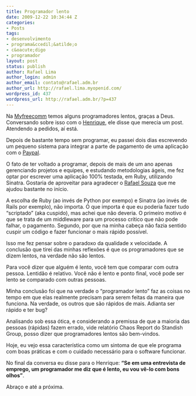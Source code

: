 ```yaml
---
title: Programador lento
date: 2009-12-22 10:34:44 Z
categories:
- Posts
tags:
- desenvolvimento
- programa&ccedil;&atilde;o
- c&oacute;digo
- programador
layout: post
status: publish
author: Rafael Lima
author_login: admin
author_email: contato@rafael.adm.br
author_url: http://rafael.lima.myopenid.com/
wordpress_id: 437
wordpress_url: http://rafael.adm.br/?p=437
---
```


Na <a href="http://myfreecomm.com.br">Myfreecomm</a> temos alguns programadores lentos, gra&ccedil;as a Deus. Conversando sobre isso com o <a href="http://henriquebastos.net">Henrique</a>, ele disse que merecia um post. Atendendo a pedidos, a&iacute; est&aacute;.

Depois de bastante tempo sem programar, eu passei dois dias escrevendo um pequeno sistema para integrar a parte de pagamento de uma aplica&ccedil;&atilde;o com o <a href="http://paypal.com">Paypal</a>.

O fato de ter voltado a programar, depois de mais de um ano apenas gerenciando projetos e equipes, e estudando metodologias &aacute;geis, me fez optar por escrever uma aplica&ccedil;&atilde;o 100% testada, em Ruby, utilizando Sinatra. Gostaria de aproveitar para agradecer o <a href="http://rafaelss.com/">Rafael Souza</a> que me ajudou bastante no in&iacute;cio.

A escolha de Ruby (ao inv&eacute;s de Python por exempo) e Sinatra (ao inv&eacute;s de Rails por exemplo), n&atilde;o importa. O que importa &eacute; que eu poderia fazer tudo &ldquo;scriptado&rdquo; (aka cuspido), mas achei que n&atilde;o deveria. O primeiro motivo &eacute; que se trata de um middleware para um processo cr&iacute;tico que n&atilde;o pode falhar, o pagamento. Segundo, por que na minha cabe&ccedil;a n&atilde;o fazia sentido cuspir um c&oacute;digo e fazer funcionar o mais r&aacute;pido poss&iacute;vel.

Isso me fez pensar sobre o paradoxo da qualidade x velocidade. A conclus&atilde;o que tirei das minhas reflex&otilde;es &eacute; que os programadores que se dizem lentos, na verdade n&atilde;o s&atilde;o lentos.

Para voc&ecirc; dizer que algu&eacute;m &eacute; lento, voc&ecirc; tem que comparar com outra pessoa. Lentid&atilde;o &eacute; relativo. Voc&ecirc; n&atilde;o &eacute; lento e ponto final, voc&ecirc; pode ser lento se comparado com outras pessoas.

Minha conclus&atilde;o foi que na verdade o &ldquo;programador lento&rdquo; faz as coisas no tempo em que elas realmente precisam para serem feitas da maneira que funciona. Na verdade, os outros que s&atilde;o r&aacute;pidos de mais. Adianta ser r&aacute;pido e ter bug?

Analisando sob essa &oacute;tica, e considerando a premissa de que a maioria das pessoas (r&aacute;pidas) fazem errado, vide relat&oacute;rio Chaos Report do Standish Group, posso dizer que programadores lentos s&atilde;o bem-vindos.

Hoje, eu vejo essa caracter&iacute;stica como um sintoma de que ele programa com boas pr&aacute;ticas e com o cuidado necess&aacute;rio para o software funcionar.

No final da conversa eu disse para o Henrique: <strong>&ldquo;Se em uma entrevista de emprego, um programador me diz que &eacute; lento, eu vou v&ecirc;-lo com bons olhos&rdquo;</strong>.

Abra&ccedil;o e at&eacute; a pr&oacute;xima.
